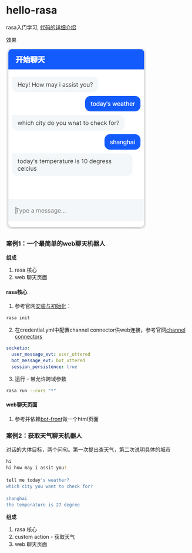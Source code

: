 # hello-rasa
rasa入门学习, [代码的详细介绍](https://51fhd.com/dev/hello-rasa/)

效果

![image](./img/image-20201204130901875.png)

### 案例1：一个最简单的web聊天机器人

**组成**

1. rasa 核心
2. web 聊天页面

#### rasa核心

1. 参考官网[安装与初始化](https://rasa.com/docs/rasa/installation)：

```bash
rasa init
```

2. 在credential.yml中配置channel connector供web连接，参考官网[channel connectors](https://rasa.com/docs/rasa/connectors/your-own-website)

```yml
socketio:
  user_message_evt: user_uttered
  bot_message_evt: bot_uttered
  session_persistence: true
```

3. 运行 - 带允许跨域参数

```bash
rasa run --cors "*"
```

#### web聊天页面

1. 参考并依赖[bot-front](https://github.com/botfront/rasa-webchat)做一个html页面

### 案例2：获取天气聊天机器人

对话的大体目标，两个问句。第一次提出查天气，第二次说明具体的城市

```bash
hi
hi how may i assit you?

tell me today's weather?
which city you want to check for?

shanghai
the temperature is 27 degree
```

**组成**

1. rasa 核心
2. custom action - 获取天气
3. web 聊天页面

